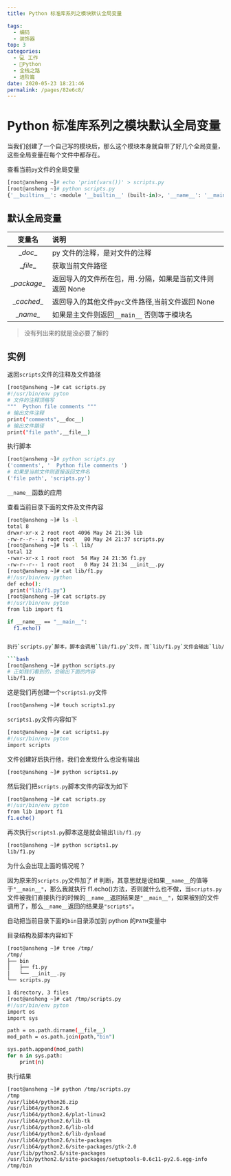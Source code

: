 ```yaml
---
title: Python 标准库系列之模块默认全局变量

tags: 
  - 编码
  - 装饰器
top: 3
categories: 
  - 💻 工作
  - 🐍Python
  - 全栈之路
  - 进阶篇
date: 2020-05-23 18:21:46
permalink: /pages/82e6c8/
---
```

# Python 标准库系列之模块默认全局变量

当我们创建了一个自己写的模块后，那么这个模块本身就自带了好几个全局变量，这些全局变量在每个文件中都存在。

查看当前`py`文件的全局变量

```python
[root@ansheng ~]# echo 'print(vars())' > scripts.py      
[root@ansheng ~]# python scripts.py 
{'__builtins__': <module '__builtin__' (built-in)>, '__name__': '__main__', '__file__': 'scripts.py', '__doc__': None, '__package__': None}
```

## 默认全局变量

|变量名|说明|
|:--:|:--|
|\__doc__|py 文件的注释，是对文件的注释|
|\__file__|获取当前文件路径|
|\__package__ |返回导入的文件所在包，用`.`分隔，如果是当前文件则返回 None|
|\__cached__|返回导入的其他文件`pyc`文件路径,当前文件返回 None|
|\__name\__|如果是主文件则返回`__main__` 否则等于模块名|

> 没有列出来的就是没必要了解的


## 实例

返回`scripts`文件的注释及文件路径

```bash
[root@ansheng ~]# cat scripts.py 
#!/usr/bin/env pyton
# 文件的注释顶格写
"""  Python file comments """
# 输出文件注释
print("comments",__doc__)
# 输出文件路径
print("file path",__file__)
```

执行脚本

```python
[root@ansheng ~]# python scripts.py 
('comments', '  Python file comments ')
# 如果是当前文件则直接返回文件名
('file path', 'scripts.py')
```

`__name__`函数的应用

查看当前目录下面的文件及文件内容

```bash
[root@ansheng ~]# ls -l
total 8
drwxr-xr-x 2 root root 4096 May 24 21:36 lib
-rw-r--r-- 1 root root   80 May 24 21:37 scripts.py
[root@ansheng ~]# ls -l lib/
total 12
-rwxr-xr-x 1 root root  54 May 24 21:36 f1.py
-rw-r--r-- 1 root root   0 May 24 21:34 __init__.py
[root@ansheng ~]# cat lib/f1.py
#!/usr/bin/env python
def echo():
 print("lib/f1.py")
[root@ansheng ~]# cat scripts.py 
#!/usr/bin/env pyton
from lib import f1

if __name__ == "__main__":
  f1.echo()
```
```bash

执行`scripts.py`脚本，脚本会调用`lib/f1.py`文件，而`lib/f1.py`文件会输出`lib/f1.py`，所以执行`scripts.py`文件的时候自然也会输出`lib/f1.py`

```bash
[root@ansheng ~]# python scripts.py 
# 正如我们看到的，会输出下面的内容
lib/f1.py
```

这是我们再创建一个`scripts1.py`文件

```bash
[root@ansheng ~]# touch scripts1.py
```

`scripts1.py`文件内容如下

```bash
[root@ansheng ~]# cat scripts1.py 
#!/usr/bin/env pyton
import scripts
```

文件创建好后执行他，我们会发现什么也没有输出

```bash
[root@ansheng ~]# python scripts1.py
```

然后我们把`scripts.py`脚本文件内容改为如下

```bash
[root@ansheng ~]# cat scripts.py
#!/usr/bin/env pyton
from lib import f1
f1.echo()
```

再次执行`scripts1.py`脚本这是就会输出`lib/f1.py`

```bash
[root@ansheng ~]# python scripts1.py 
lib/f1.py
```

为什么会出现上面的情况呢？

因为原来的`scripts.py`文件加了 if 判断，其意思就是说如果`__name__`的值等于`"__main__"`，那么我就执行 f1.echo()方法，否则就什么也不做，当`scripts.py`文件被我们直接执行的时候的`__name__`返回结果是`"__main__"`，如果被别的文件调用了，那么`__name__`返回的结果是`"scripts"`。

自动把当前目录下面的`bin`目录添加到 python 的`PATH`变量中

目录结构及脚本内容如下

```bash
[root@ansheng ~]# tree /tmp/
/tmp/
├── bin
│   ├── f1.py
│   └── __init__.py
└── scripts.py

1 directory, 3 files
[root@ansheng ~]# cat /tmp/scripts.py 
#!/usr/bin/env pyton
import os
import sys

path = os.path.dirname(__file__)
mod_path = os.path.join(path,"bin")

sys.path.append(mod_path)
for n in sys.path:
    print(n)
```

执行结果

```bash
[root@ansheng ~]# python /tmp/scripts.py 
/tmp
/usr/lib64/python26.zip
/usr/lib64/python2.6
/usr/lib64/python2.6/plat-linux2
/usr/lib64/python2.6/lib-tk
/usr/lib64/python2.6/lib-old
/usr/lib64/python2.6/lib-dynload
/usr/lib64/python2.6/site-packages
/usr/lib64/python2.6/site-packages/gtk-2.0
/usr/lib/python2.6/site-packages
/usr/lib/python2.6/site-packages/setuptools-0.6c11-py2.6.egg-info
/tmp/bin
```